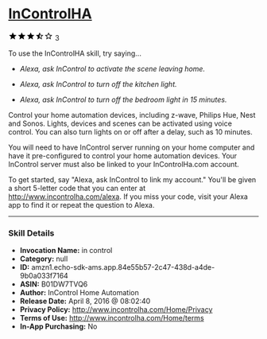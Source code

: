 # [InControlHA](http://alexa.amazon.com/#skills/amzn1.echo-sdk-ams.app.84e55b57-2c47-438d-a4de-9b0a033f7164)
![3.7 stars](../../images/ic_star_black_18dp_1x.png)![3.7 stars](../../images/ic_star_black_18dp_1x.png)![3.7 stars](../../images/ic_star_black_18dp_1x.png)![3.7 stars](../../images/ic_star_half_black_18dp_1x.png)![3.7 stars](../../images/ic_star_border_black_18dp_1x.png) 3

To use the InControlHA skill, try saying...

* *Alexa, ask InControl to activate the scene leaving home.*

* *Alexa, ask InControl to turn off the kitchen light.*

* *Alexa, ask InControl to turn off the bedroom light in 15 minutes.*

Control your home automation devices, including z-wave, Philips Hue, Nest and Sonos. Lights, devices and scenes can be activated using voice control. You can also turn lights on or off after a delay, such as 10 minutes.

You will need to have InControl server running on your home computer and have it pre-configured to control your home automation devices. Your InControl server must also be linked to your InControlHa.com account.

To get started, say "Alexa, ask InControl to link my account." You'll be given a short 5-letter code that you can enter at http://www.incontrolha.com/alexa. If you miss your code, visit your Alexa app to find it or repeat the question to Alexa.

***

### Skill Details

* **Invocation Name:** in control
* **Category:** null
* **ID:** amzn1.echo-sdk-ams.app.84e55b57-2c47-438d-a4de-9b0a033f7164
* **ASIN:** B01DW7TVQ6
* **Author:** InControl Home Automation
* **Release Date:** April 8, 2016 @ 08:02:40
* **Privacy Policy:** http://www.incontrolha.com/Home/Privacy
* **Terms of Use:** http://www.incontrolha.com/Home/terms
* **In-App Purchasing:** No
